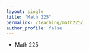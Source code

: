 ```yaml
---
layout: single
title: "Math 225"
permalink: /teaching/math225/
author_profile: false
---
```


* Math 225
